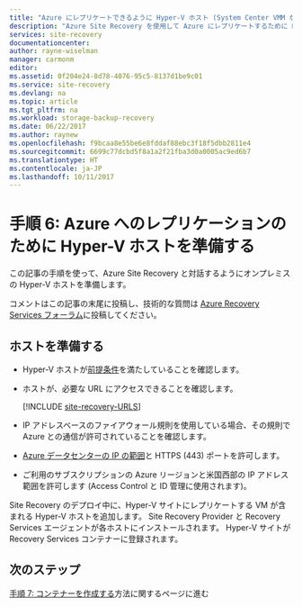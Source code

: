 ```yaml
---
title: "Azure にレプリケートできるように Hyper-V ホスト (System Center VMM なし) を準備する | Microsoft Docs"
description: "Azure Site Recovery を使用して Azure にレプリケートするために Hyper-V ホストを準備する方法について説明します"
services: site-recovery
documentationcenter: 
author: rayne-wiselman
manager: carmonm
editor: 
ms.assetid: 0f204e24-8d78-4076-95c5-8137d1be9c01
ms.service: site-recovery
ms.devlang: na
ms.topic: article
ms.tgt_pltfrm: na
ms.workload: storage-backup-recovery
ms.date: 06/22/2017
ms.author: raynew
ms.openlocfilehash: f9bcaa8e55be6e8fddaf88ebc3f18f5dbb2811e4
ms.sourcegitcommit: 6699c77dcbd5f8a1a2f21fba3d0a0005ac9ed6b7
ms.translationtype: HT
ms.contentlocale: ja-JP
ms.lasthandoff: 10/11/2017
---
```

# <a name="step-6-prepare-hyper-v-hosts-for-replication-to-azure"></a>手順 6: Azure へのレプリケーションのために Hyper-V ホストを準備する

この記事の手順を使って、Azure Site Recovery と対話するようにオンプレミスの Hyper-V ホストを準備します。

コメントはこの記事の末尾に投稿し、技術的な質問は [Azure Recovery Services フォーラム](https://social.msdn.microsoft.com/forums/azure/home?forum=hypervrecovmgr)に投稿してください。


## <a name="prepare-hosts"></a>ホストを準備する

- Hyper-V ホストが[前提条件](site-recovery-prereq.md#disaster-recovery-of-hyper-v-vms-to-azure-no-vmm)を満たしていることを確認します。
- ホストが、必要な URL にアクセスできることを確認します。

    [!INCLUDE [site-recovery-URLS](../../includes/site-recovery-URLS.md)]
    
- IP アドレスベースのファイアウォール規則を使用している場合、その規則で Azure との通信が許可されていることを確認します。
- [Azure データセンターの IP の範囲](https://www.microsoft.com/download/confirmation.aspx?id=41653)と HTTPS (443) ポートを許可します。
- ご利用のサブスクリプションの Azure リージョンと米国西部の IP アドレス範囲を許可します (Access Control と ID 管理に使用されます)。

Site Recovery のデプロイ中に、Hyper-V サイトにレプリケートする VM が含まれる Hyper-V ホストを追加します。 Site Recovery Provider と Recovery Services エージェントが各ホストにインストールされます。 Hyper-V サイトが Recovery Services コンテナーに登録されます。

## <a name="next-steps"></a>次のステップ

[手順 7: コンテナーを作成する](hyper-v-site-walkthrough-create-vault.md)方法に関するページに進む

